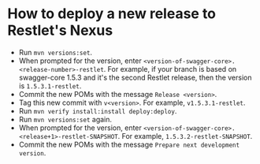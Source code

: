 # How to deploy a new release to Restlet's Nexus

- Run `mvn versions:set`.
- When prompted for the version, enter `<version-of-swagger-core>.<release-number>-restlet`. For example, if your branch is based on swagger-core 1.5.3 and it's the second Restlet release, then the version is `1.5.3.1-restlet`.
- Commit the new POMs with the message `Release <version>`.
- Tag this new commit with `v<version>`. For example, `v1.5.3.1-restlet`.
- Run `mvn verify install:install deploy:deploy`.
- Run `mvn versions:set` again.
- When prompted for the version, enter `<version-of-swagger-core>.<release+1>-restlet-SNAPSHOT`. For example, `1.5.3.2-restlet-SNAPSHOT`.
- Commit the new POMs with the message `Prepare next development version`.
